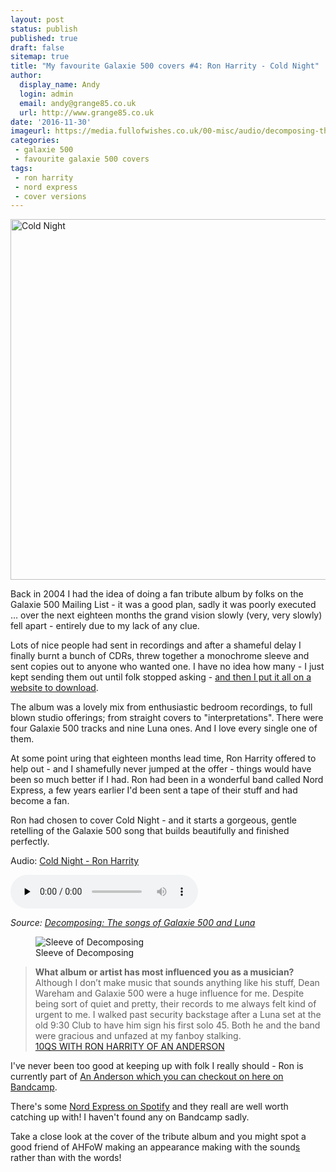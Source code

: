 ```yaml
---
layout: post
status: publish
published: true
draft: false
sitemap: true
title: "My favourite Galaxie 500 covers #4: Ron Harrity - Cold Night"
author:
  display_name: Andy
  login: admin
  email: andy@grange85.co.uk
  url: http://www.grange85.co.uk
date: '2016-11-30'
imageurl: https://media.fullofwishes.co.uk/00-misc/audio/decomposing-the-songs-of-galaxie-500-and-luna/decomposing-sleeve.jpg
categories:
 - galaxie 500
 - favourite galaxie 500 covers
tags:
 - ron harrity
 - nord express
 - cover versions
---
```

<a data-flickr-embed="true"  href="https://www.flickr.com/photos/jonathankosread/6726555429/in/photolist-bfpmzB-r2J9Nx-evUZdz-pWVdcm-r5R5Zn-pARvAb-qUr94n-jRsyJx-rpCZ2K-2nMA1y-q5HHNh-5bTMCn-HF1ygf-mndhU-9qdMf9-5ZF7cx-7xvUpC-2Tce1-4NmF7Z-839S7-bs3mJn-qELdP4-9tAYHF-9oMofH-8zEZwF-v9JYj-atkEi7-7nmdR9-r4s1Py-EcsjxV-7AhjYE-kxoLXY-p79oEr-6yT4UB-dBLta5-brkkte-4CkAQW-7s4ntK-7tYLcQ-v9K89-4CkAUW-tB58d-5T86o1-6hBEsB-5MjYGd-4wAbjX-8TnJAd-7tqrY5-4CkzWq-4CgiHX" title="Cold Night"><img src="https://c6.staticflickr.com/8/7171/6726555429_aa713c388b_b.jpg" width="1024" height="577" alt="Cold Night"></a><script async src="//embedr.flickr.com/assets/client-code.js" charset="utf-8"></script>
<p>Back in 2004 I had the idea of doing a fan tribute album by folks on the Galaxie 500 Mailing List - it was a good plan, sadly it was poorly executed &hellip; over the next eighteen months the grand vision slowly (very, very slowly) fell apart - entirely due to my lack of any clue.</p>
<p>Lots of nice people had sent in recordings and after a shameful delay I finally burnt a bunch of CDRs, threw together a monochrome sleeve and sent copies out to anyone who wanted one. I have no idea how many - I just kept sending them out until folk stopped asking - <a href="https://static.fullofwishes.co.uk/galaxie_list_tribute/">and then I put it all on a website to download</a>.</p>
<p>The album was a lovely mix from enthusiastic bedroom recordings, to full blown studio offerings; from straight covers to "interpretations". There were four Galaxie 500 tracks and nine Luna ones. And I love every single one of them.</p>
<p>At some point uring that eighteen months lead time, Ron Harrity offered to help out - and I shamefully never jumped at the offer - things would have been so much better if I had. Ron had been in a wonderful band called Nord Express, a few years earlier I'd been sent a tape of their stuff and had become a fan.</p>
<p>Ron had chosen to cover Cold Night - and it starts a gorgeous, gentle retelling of the Galaxie 500 song that builds beautifully and finished perfectly.</p>
<div class="well">
  <p class="audio">Audio: <a href="https://media.fullofwishes.co.uk/00-misc/audio/decomposing-the-songs-of-galaxie-500-and-luna/03-ron-harrity-cold-night.mp3">Cold Night - Ron Harrity</a></p>
  <audio controls="controls" preload="none" src="https://media.fullofwishes.co.uk/00-misc/audio/decomposing-the-songs-of-galaxie-500-and-luna/03-ron-harrity-cold-night.mp3"></audio>
  <p class="source small text-right"><em>Source: <a href="https://static.fullofwishes.co.uk/galaxie_list_tribute/">Decomposing: The songs of Galaxie 500 and Luna</a></em></p>
</div><figure class="caption aligncenter"><img src="https://media.fullofwishes.co.uk/00-misc/audio/decomposing-the-songs-of-galaxie-500-and-luna/decomposing-sleeve.jpg" alt="Sleeve of Decomposing" /><figcaption class="caption-text">Sleeve of Decomposing</figcaption></figure>

<blockquote>
<strong>What album or artist has most influenced you as a musician?</strong><br>
Although I don’t make music that sounds anything like his stuff, Dean Wareham and Galaxie 500 were a huge influence for me. Despite being sort of quiet and pretty, their records to me always felt kind of urgent to me. I walked past security backstage after a Luna set at the old 9:30 Club to have him sign his first solo 45. Both he and the band were gracious and unfazed at my fanboy stalking.
<footer><a href="https://factoryportland.com/featured/ron-harrity-of-an-anderson-honey-clouds-peapod-recordings-and-more/">10QS WITH RON HARRITY OF AN ANDERSON</a></footer>
</blockquote>
<p>I've never been too good at keeping up with folk I really should - Ron is currently part of <a href="https://ananderson.bandcamp.com/">An Anderson which you can checkout on here on Bandcamp</a>.</p>

<p>There's some <a href="https://open.spotify.com/artist/3FszAlNT3gGGoReYVabDby">Nord Express on Spotify</a> and they reall are well worth catching up with! I haven't found any on Bandcamp sadly.</p>

<p class="text-muted">Take a close look at the cover of the tribute album and you might spot a good friend of AHFoW making an appearance making with the sound<a href="https://app.box.com/shared/k85sit4cq5/1/8700277/85433155/1">s</a> rather than with the words!</p>

